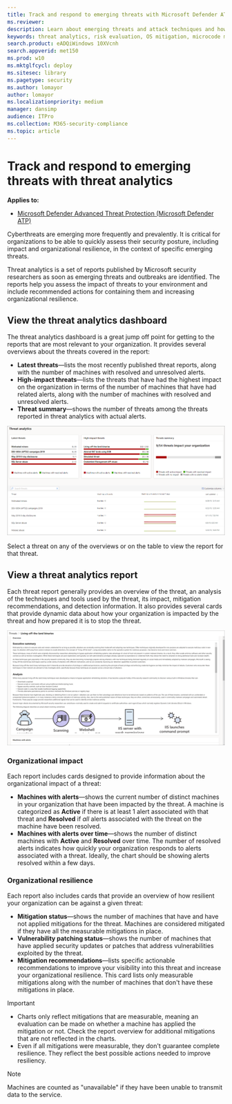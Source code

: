 ```yaml
---
title: Track and respond to emerging threats with Microsoft Defender ATP threat analytics
ms.reviewer: 
description: Learn about emerging threats and attack techniques and how to stop them. Assess their impact to your organization and evaluate your organizational resilience.
keywords: threat analytics, risk evaluation, OS mitigation, microcode mitigation, mitigation status 
search.product: eADQiWindows 10XVcnh
search.appverid: met150
ms.prod: w10
ms.mktglfcycl: deploy
ms.sitesec: library
ms.pagetype: security
ms.author: lomayor
author: lomayor
ms.localizationpriority: medium
manager: dansimp
audience: ITPro
ms.collection: M365-security-compliance 
ms.topic: article
---
```


# Track and respond to emerging threats with threat analytics 
**Applies to:**
- [Microsoft Defender Advanced Threat Protection (Microsoft Defender ATP)](https://go.microsoft.com/fwlink/p/?linkid=2069559)

Cyberthreats are emerging more frequently and prevalently. It is critical for organizations to be able to quickly assess their security posture, including impact and organizational resilience, in the context of specific emerging threats. 

Threat analytics is a set of reports published by Microsoft security researchers as soon as emerging threats and outbreaks are identified. The reports help you assess the impact of threats to your environment and include recommended actions for containing them and increasing organizational resilience.

## View the threat analytics dashboard

The threat analytics dashboard is a great jump off point for getting to the reports that are most relevant to your organization. It provides several overviews about the threats covered in the report:

- **Latest threats**—lists the most recently published threat reports, along with the number of machines with resolved and unresolved alerts.
- **High-impact threats**—lists the threats that have had the highest impact on the organization in terms of the number of machines that have had related alerts, along with the number of machines with resolved and unresolved alerts.
- **Threat summary**—shows the number of threats among the threats reported in threat analytics with actual alerts.

![Image of a threat analytics dashboard](images/ta_dashboard.png)

Select a threat on any of the overviews or on the table to view the report for that threat.

## View a threat analytics report

Each threat report generally provides an overview of the threat, an analysis of the techniques and tools used by the threat, its impact, mitigation recommendations, and detection information. It also provides several  cards that provide dynamic data about how your organization is impacted by the threat and how prepared it is to stop the threat. 

![Image of a threat analytics report](images/ta.png)

### Organizational impact
Each report includes cards designed to provide information about the organizational impact of a threat:
- **Machines with alerts**—shows the current number of distinct machines in your organization that have been impacted by the threat. A machine is categorized as **Active** if there is at least 1 alert associated with that threat and **Resolved** if *all* alerts associated with the threat on the machine have been resolved.
- **Machines with alerts over time**—shows the number of distinct machines with **Active** and **Resolved** over time. The number of resolved alerts indicates how quickly your organization responds to alerts associated with a threat. Ideally, the chart should be showing alerts resolved within a few days.

### Organizational resilience
Each report also includes cards that provide an overview of how resilient your organization can be against a given threat:
- **Mitigation status**—shows the number of machines that have and have not applied mitigations for the threat. Machines are considered mitigated if they have all the measurable mitigations in place.
- **Vulnerability patching status**—shows the number of machines that have applied security updates or patches that address vulnerabilities exploited by the threat.
- **Mitigation recommendations**—lists specific actionable recommendations to improve your visibility into this threat and increase your organizational resilience. This card lists only measurable mitigations along with the number of machines that don't have these mitigations in place.

>[!IMPORTANT]
>- Charts only reflect mitigations that are measurable, meaning an evaluation can be made on whether a machine has applied the mitigation or not. Check the report overview for additional mitigations that are not reflected in the charts.
>- Even if all mitigations were measurable, they don't guarantee complete resilience. They reflect the best possible actions needed to improve resiliency.

>[!NOTE]
>Machines are counted as "unavailable" if they have been unable to transmit data to the service.
